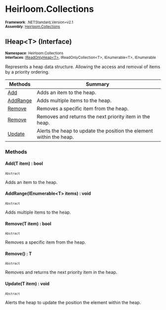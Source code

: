 # Heirloom.Collections

<small>**Framework**: .NETStandard,Version=v2.1</small>  
<small>**Assembly**: [Heirloom.Collections](../Heirloom.Collections/Heirloom.Collections.md)</small>  

## IHeap\<T> (Interface)
<small>**Namespace**: Heirloom.Collections</sub></small>  
<small>**Interfaces**: [IReadOnlyHeap\<T>](Heirloom.Collections.IReadOnlyHeap[T].md), IReadOnlyCollection\<T>, IEnumerable\<T>, IEnumerable</small>  

Represents a heap data structure. Allowing the access and removal of items by a priority ordering.

| Methods                  | Summary                                                             |
|--------------------------|---------------------------------------------------------------------|
| [Add](#ADD9453EEA5)      | Adds an item to the heap.                                           |
| [AddRange](#ADD964BA200) | Adds multiple items to the heap.                                    |
| [Remove](#REM291D149A)   | Removes a specific item from the heap.                              |
| [Remove](#REMF63FEEE5)   | Removes and returns the next priority item in the heap.             |
| [Update](#UPD9BB09A13)   | Alerts the heap to update the position the element within the heap. |

### Methods

#### <a name="ADD9453EEA5"></a>Add(T item) : bool
<small>`Abstract`</small>

Adds an item to the heap.


#### <a name="ADD964BA200"></a>AddRange(IEnumerable\<T> items) : void
<small>`Abstract`</small>

Adds multiple items to the heap.


#### <a name="REM291D149A"></a>Remove(T item) : bool
<small>`Abstract`</small>

Removes a specific item from the heap.


#### <a name="REMF63FEEE5"></a>Remove() : T
<small>`Abstract`</small>

Removes and returns the next priority item in the heap.

#### <a name="UPD9BB09A13"></a>Update(T item) : void
<small>`Abstract`</small>

Alerts the heap to update the position the element within the heap.


